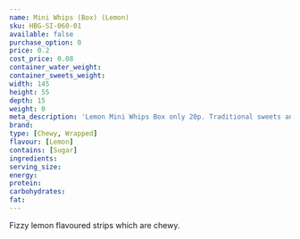 ```yaml
---
name: Mini Whips (Box) (Lemon)
sku: HBG-SI-060-01
available: false
purchase_option: 0
price: 0.2
cost_price: 0.08
container_water_weight: 
container_sweets_weight: 
width: 145
height: 55
depth: 15
weight: 0
meta_description: 'Lemon Mini Whips Box only 20p. Traditional sweets and more at Humbugs Confectionery Store. Specialists in satisfying your sweet tooth!'
brand: 
type: [Chewy, Wrapped]
flavour: [Lemon]
contains: [Sugar]
ingredients: 
serving_size: 
energy: 
protein: 
carbohydrates: 
fat: 
---
```

Fizzy lemon flavoured strips which are chewy.
